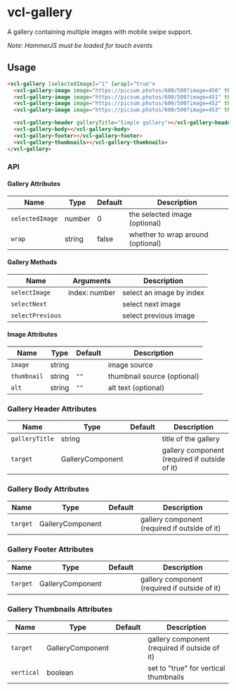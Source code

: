 # vcl-gallery

A gallery containing multiple images with mobile swipe support.

_Note: HammerJS must be loaded for touch events_

## Usage

```html
<vcl-gallery [selectedImage]="1" [wrap]="true">
  <vcl-gallery-image image="https://picsum.photos/600/500?image=450" thumbnail="https://picsum.photos/200/200?image=450" alt="Image 1"></vcl-gallery-image>
  <vcl-gallery-image image="https://picsum.photos/600/500?image=451" thumbnail="https://picsum.photos/200/200?image=451" alt="Image 2"></vcl-gallery-image>
  <vcl-gallery-image image="https://picsum.photos/600/500?image=452" thumbnail="https://picsum.photos/200/200?image=452" alt="Image 3"></vcl-gallery-image>
  <vcl-gallery-image image="https://picsum.photos/600/500?image=453" thumbnail="https://picsum.photos/200/200?image=453" alt="Image 4"></vcl-gallery-image>

  <vcl-gallery-header galleryTitle="Simple gallery"></vcl-gallery-header>
  <vcl-gallery-body></vcl-gallery-body>
  <vcl-gallery-footer></vcl-gallery-footer>
  <vcl-gallery-thumbnails></vcl-gallery-thumbnails>
</vcl-gallery>
```

### API

#### Gallery Attributes

Name            | Type    | Default  | Description
--------------- | ------- | -------- | ----------------------------------
`selectedImage` | number  | 0        | the selected image (optional)
`wrap`          | string  | false    | whether to wrap around (optional)

#### Gallery Methods

Name             | Arguments     | Description
---------------- | ------------- | -------------------------
`selectImage`    | index: number | select an image by index
`selectNext`     |               | select next image
`selectPrevious` |               | select previous image

#### Image Attributes

Name        | Type    | Default  | Description
----------- | ------- | -------- | ----------------------------
`image`     | string  |          | image source
`thumbnail` | string  | `""`     | thumbnail source (optional)
`alt`       | string  | `""`     | alt text (optional)

### Gallery Header Attributes

Name            | Type              | Default  | Description
--------------- | ----------------- | -------- | ---------------------
`galleryTitle`  | string            |          | title of the gallery
`target`       | GalleryComponent  |          | gallery component (required if outside of it)

### Gallery Body Attributes

Name            | Type              | Default  | Description
--------------- | ----------------- | -------- | ---------------------
`target`       | GalleryComponent  |          | gallery component (required if outside of it)

### Gallery Footer Attributes

Name            | Type              | Default  | Description
--------------- | ----------------- | -------- | ---------------------
`target`       | GalleryComponent  |          | gallery component (required if outside of it)

### Gallery Thumbnails Attributes

Name            | Type              | Default  | Description
--------------- | ----------------- | -------- | ---------------------
`target`        | GalleryComponent  |          | gallery component (required if outside of it)
`vertical`      | boolean           |          | set to "true" for vertical thumbnails
